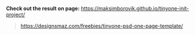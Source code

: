 **Check out the result on page:**
https://maksimborovik.github.io/tinyone-init-project/

> https://designsmaz.com/freebies/tinyone-psd-one-page-template/
